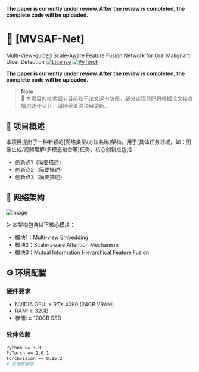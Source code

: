
**The paper is currently under review. After the review is completed, the complete code will be uploaded.**


# 🌟 [MVSAF-Net]
Multi-View-guided Scale-Aware Feature Fusion Network for Oral Malignant Ulcer Detection
[![License](https://img.shields.io/badge/License-MIT-blue.svg)](https://opensource.org/licenses/MIT)
[![PyTorch](https://img.shields.io/badge/PyTorch-2.0+-red.svg)](https://pytorch.org)

**The paper is currently under review. After the review is completed, the complete code will be uploaded.**
> **Note**  
> 📢 本项目的技术细节目前处于论文评审阶段，部分实现代码将根据论文接收情况逐步公开，请持续关注项目更新。

## 📖 项目概述
本项目提出了一种新颖的[网络类型/方法名称]架构，用于[具体任务领域，如：图像生成/视频理解/多模态融合等]任务。核心创新点包括：
- 创新点1（简要描述）
- 创新点2（简要描述）
- 创新点3（简要描述）

## 🧠 网络架构
![image](image/network.png)

▷ 本架构包含以下核心模块：
- 模块1：Multi-view Embedding
- 模块2：Scale-aware Attention Mechanism
- 模块3：Mutual Information Hierarchical Feature Fusion

## ⚙️ 环境配置
### 硬件要求
- NVIDIA GPU: ≥ RTX 4090 (24GB VRAM)
- RAM: ≥ 32GB
- 存储: ≥ 100GB SSD

### 软件依赖
```bash
Python >= 3.8
PyTorch == 2.0.1
torchvision == 0.15.2
# 其他依赖项...